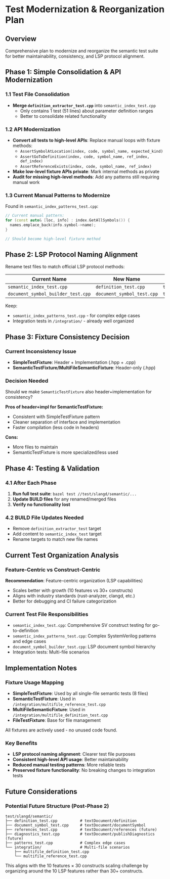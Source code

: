 # Test Modernization & Reorganization Plan

## Overview
Comprehensive plan to modernize and reorganize the semantic test suite for better maintainability, consistency, and LSP protocol alignment.

## Phase 1: Simple Consolidation & API Modernization

### 1.1 Test File Consolidation
- **Merge `definition_extractor_test.cpp`** into `semantic_index_test.cpp`
  - Only contains 1 test (51 lines) about parameter definition ranges
  - Better to consolidate related functionality

### 1.2 API Modernization
- **Convert all tests to high-level APIs**: Replace manual loops with fixture methods:
  - `AssertSymbolAtLocation(index, code, symbol_name, expected_kind)`
  - `AssertGoToDefinition(index, code, symbol_name, ref_index, def_index)`
  - `AssertReferenceExists(index, code, symbol_name, ref_index)`
- **Make low-level fixture APIs private**: Mark internal methods as private
- **Audit for missing high-level methods**: Add any patterns still requiring manual work

### 1.3 Current Manual Patterns to Modernize
Found in `semantic_index_patterns_test.cpp`:
```cpp
// Current manual pattern:
for (const auto& [loc, info] : index.GetAllSymbols()) {
  names.emplace_back(info.symbol->name);
}

// Should become high-level fixture method
```

## Phase 2: LSP Protocol Naming Alignment

Rename test files to match official LSP protocol methods:

| Current Name | New Name | LSP Method |
|--------------|----------|------------|
| `semantic_index_test.cpp` | `definition_test.cpp` | `textDocument/definition` |
| `document_symbol_builder_test.cpp` | `document_symbol_test.cpp` | `textDocument/documentSymbol` |

Keep:
- `semantic_index_patterns_test.cpp` - for complex edge cases
- Integration tests in `/integration/` - already well organized

## Phase 3: Fixture Consistency Decision

### Current Inconsistency Issue
- **SimpleTestFixture**: Header + Implementation (.hpp + .cpp)
- **SemanticTestFixture/MultiFileSemanticFixture**: Header-only (.hpp)

### Decision Needed
Should we make `SemanticTestFixture` also header+implementation for consistency?

**Pros of header+impl for SemanticTestFixture:**
- Consistent with SimpleTestFixture pattern
- Cleaner separation of interface and implementation
- Faster compilation (less code in headers)

**Cons:**
- More files to maintain
- SemanticTestFixture is more specialized/less used

## Phase 4: Testing & Validation

### 4.1 After Each Phase
1. **Run full test suite**: `bazel test //test/slangd/semantic/...`
2. **Update BUILD files** for any renamed/merged files
3. **Verify no functionality lost**

### 4.2 BUILD File Updates Needed
- Remove `definition_extractor_test` target
- Add content to `semantic_index_test` target
- Rename targets to match new file names

## Current Test Organization Analysis

### Feature-Centric vs Construct-Centric
**Recommendation**: Feature-centric organization (LSP capabilities)
- Scales better with growth (10 features vs 30+ constructs)
- Aligns with industry standards (rust-analyzer, clangd, etc.)
- Better for debugging and CI failure categorization

### Current Test File Responsibilities
- `semantic_index_test.cpp`: Comprehensive SV construct testing for go-to-definition
- `semantic_index_patterns_test.cpp`: Complex SystemVerilog patterns and edge cases
- `document_symbol_builder_test.cpp`: LSP document symbol hierarchy
- Integration tests: Multi-file scenarios

## Implementation Notes

### Fixture Usage Mapping
- **SimpleTestFixture**: Used by all single-file semantic tests (8 files)
- **SemanticTestFixture**: Used in `/integration/multifile_reference_test.cpp`
- **MultiFileSemanticFixture**: Used in `/integration/multifile_definition_test.cpp`
- **FileTestFixture**: Base for file management

All fixtures are actively used - no unused code found.

### Key Benefits
- **LSP protocol naming alignment**: Clearer test file purposes
- **Consistent high-level API usage**: Better maintainability
- **Reduced manual testing patterns**: More reliable tests
- **Preserved fixture functionality**: No breaking changes to integration tests

## Future Considerations

### Potential Future Structure (Post-Phase 2)
```
test/slangd/semantic/
├── definition_test.cpp          # textDocument/definition
├── document_symbol_test.cpp     # textDocument/documentSymbol  
├── references_test.cpp          # textDocument/references (future)
├── diagnostics_test.cpp         # textDocument/publishDiagnostics (future)
├── patterns_test.cpp            # Complex edge cases
└── integration/                 # Multi-file scenarios
    ├── multifile_definition_test.cpp
    └── multifile_reference_test.cpp
```

This aligns with the 10 features × 30 constructs scaling challenge by organizing around the 10 LSP features rather than 30+ constructs.